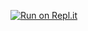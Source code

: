 [![Run on Repl.it](https://repl.it/badge/github/pixan198/sstc-ecell)](https://repl.it/github/pixan198/sstc-ecell)
